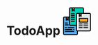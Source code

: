# TodoApp ![Todo Logo](https://github.com/invalidtoken/TodoApp/blob/master/public/icons/copy.png "TodoApp Logo")
